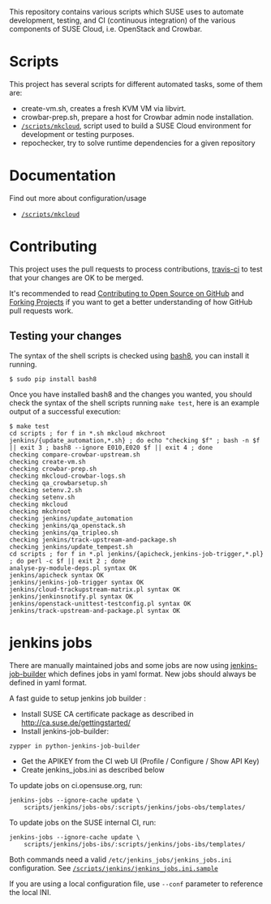 This repository contains various scripts which SUSE uses to automate
development, testing, and CI (continuous integration) of the various
components of SUSE Cloud, i.e. OpenStack and Crowbar.

# Scripts

This project has several scripts for different automated tasks, some of them are:

* create-vm.sh, creates a fresh KVM VM via libvirt.
* crowbar-prep.sh, prepare a host for Crowbar admin node installation.
* [`/scripts/mkcloud`](docs/mkcloud.md), script used to build a SUSE Cloud environment
  for development or testing purposes.
* repochecker, try to solve runtime dependencies for a given repository

# Documentation

Find out more about configuration/usage

* [`/scripts/mkcloud`](docs/mkcloud.md)

# Contributing

This project uses the pull requests to process contributions,
[travis-ci](http://travis-ci.org/) to test that your changes are OK to be
merged.

It's recommended to read
[Contributing to Open Source on GitHub](https://guides.github.com/activities/contributing-to-open-source)
and [Forking Projects](https://guides.github.com/activities/forking) if you
want to get a better understanding of how GitHub pull requests work.

## Testing your changes

The syntax of the shell scripts is checked using
[bash8](https://pypi.python.org/pypi/bash8), you can install it running.

```
$ sudo pip install bash8
```

Once you have installed bash8 and the changes you wanted, you should check the
syntax of the shell scripts running `make test`, here is an example output of
a successful execution:

```
$ make test
cd scripts ; for f in *.sh mkcloud mkchroot jenkins/{update_automation,*.sh} ; do echo "checking $f" ; bash -n $f || exit 3 ; bash8 --ignore E010,E020 $f || exit 4 ; done
checking compare-crowbar-upstream.sh
checking create-vm.sh
checking crowbar-prep.sh
checking mkcloud-crowbar-logs.sh
checking qa_crowbarsetup.sh
checking setenv.2.sh
checking setenv.sh
checking mkcloud
checking mkchroot
checking jenkins/update_automation
checking jenkins/qa_openstack.sh
checking jenkins/qa_tripleo.sh
checking jenkins/track-upstream-and-package.sh
checking jenkins/update_tempest.sh
cd scripts ; for f in *.pl jenkins/{apicheck,jenkins-job-trigger,*.pl} ; do perl -c $f || exit 2 ; done
analyse-py-module-deps.pl syntax OK
jenkins/apicheck syntax OK
jenkins/jenkins-job-trigger syntax OK
jenkins/cloud-trackupstream-matrix.pl syntax OK
jenkins/jenkinsnotify.pl syntax OK
jenkins/openstack-unittest-testconfig.pl syntax OK
jenkins/track-upstream-and-package.pl syntax OK
```

# jenkins jobs
There are manually maintained jobs and some jobs are now using
[jenkins-job-builder](http://docs.openstack.org/infra/jenkins-job-builder/)
which defines jobs in yaml format. New jobs should always be defined
in yaml format.

A fast guide to setup jenkins job builder :

* Install SUSE CA certificate package as described in http://ca.suse.de/gettingstarted/
* Install jenkins-job-builder:
```
zypper in python-jenkins-job-builder
```
* Get the APIKEY from the CI web UI (Profile / Configure / Show API Key)
* Create jenkins_jobs.ini as described below

To update jobs on ci.opensuse.org, run:

    jenkins-jobs --ignore-cache update \
        scripts/jenkins/jobs-obs/:scripts/jenkins/jobs-obs/templates/

To update jobs on the SUSE internal CI, run:

    jenkins-jobs --ignore-cache update \
        scripts/jenkins/jobs-ibs/:scripts/jenkins/jobs-ibs/templates/

Both commands need a valid `/etc/jenkins_jobs/jenkins_jobs.ini` configuration.
See [`/scripts/jenkins/jenkins_jobs.ini.sample`](scripts/jenkins/jenkins_jobs.ini.sample)

If you are using a local configuration file, use `--conf` parameter to
reference the local INI.

